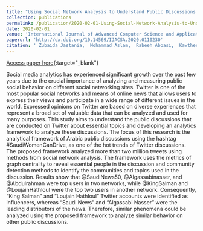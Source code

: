 ```yaml
---
title: "Using Social Network Analysis to Understand Public Discussions: The Case Study of #SaudiWomenCanDrive on Twitter"
collection: publications
permalink: /publication/2020-02-01-Using-Social-Network-Analysis-to-Understand-Public-Discussions-The-Case-Study-of-SaudiWomenCanDrive-on-Twitter
date: 2020-02-01
venue: 'International Journal of Advanced Computer Science and Applications'
paperurl: 'http://dx.doi.org/10.14569/IJACSA.2020.0110230'
citation: ' Zubaida Jastania,  Mohammad Aslam,  Rabeeh Abbasi,  Kawther Saeedi, &quot;Using Social Network Analysis to Understand Public Discussions: The Case Study of #SaudiWomenCanDrive on Twitter.&quot; International Journal of Advanced Computer Science and Applications, 2020.'
---
```

[Access paper here](http://dx.doi.org/10.14569/IJACSA.2020.0110230){:target="_blank"}

Social media analytics has experienced significant growth over the past few years due to the crucial importance of analyzing and measuring public social behavior on different social networking sites. Twitter is one of the most popular social networks and means of online news that allows users to express their views and participate in a wide range of different issues in the world. Expressed opinions on Twitter are based on diverse experiences that represent a broad set of valuable data that can be analyzed and used for many purposes. This study aims to understand the public discussions that are conducted on Twitter about essential topics and developing an analytics framework to analyze these discussions. The focus of this research is the analytical framework of Arabic public discussions using the hashtag #SaudiWomenCanDrive, as one of the hot trends of Twitter discussions. The proposed framework analyzed more than two million tweets using methods from social network analysis. The framework uses the metrics of graph centrality to reveal essential people in the discussion and community detection methods to identify the communities and topics used in the discussion. Results show that @SaudiNews50, @Algassabinasser, and @Abdulrahman were top users in two networks, while @KingSalman and @LoujainHathloul were the top two users in another network. Consequently, “King Salman” and “Loujain Hathloul” Twitter accounts were identified as influencers, whereas “Saudi News” and “Algassabi Nasser” were the leading distributors of the news. Therefore, similar phenomena could be analyzed using the proposed framework to analyze similar behavior on other public discussions.

